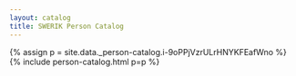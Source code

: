 ```yaml
---
layout: catalog
title: SWERIK Person Catalog
---
```

{% assign p = site.data._person-catalog.i-9oPPjVzrULrHNYKFEafWno %}
{% include person-catalog.html p=p %}

